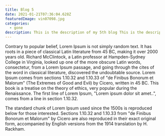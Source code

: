 ```yaml
---
title: Blog 5
date: 2021-01-21T07:36:04.628Z
featuredImage: vin07098.jpg
categories:
  - gone
description: This is the description of my 5th blog This is the description of my 5th blogThis is the description of my 5th blogThis is the description of my 5th blogThis is the description of my 5th blogThis is the description of my 5th blogThis is the description of my 5th blogThis is the description of my 5th blogThis is the description of my 5th blogThis is the description of my 5th blogThis is the description of my 5th blogThis is the description of my 5th blogThis is the description of my 5th blogThis is the description of my 5th blogThis is the description of my 5th blog
---
```


Contrary to popular belief, Lorem Ipsum is not simply random text. It has roots in a piece of classical Latin literature from 45 BC, making it over 2000 years old. Richard McClintock, a Latin professor at Hampden-Sydney College in Virginia, looked up one of the more obscure Latin words, consectetur, from a Lorem Ipsum passage, and going through the cites of the word in classical literature, discovered the undoubtable source. Lorem Ipsum comes from sections 1.10.32 and 1.10.33 of "de Finibus Bonorum et Malorum" (The Extremes of Good and Evil) by Cicero, written in 45 BC. This book is a treatise on the theory of ethics, very popular during the Renaissance. The first line of Lorem Ipsum, "Lorem ipsum dolor sit amet..", comes from a line in section 1.10.32.

The standard chunk of Lorem Ipsum used since the 1500s is reproduced below for those interested. Sections 1.10.32 and 1.10.33 from "de Finibus Bonorum et Malorum" by Cicero are also reproduced in their exact original form, accompanied by English versions from the 1914 translation by H. Rackham.
